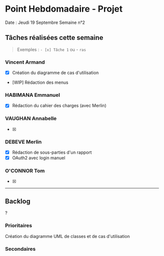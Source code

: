 # Point Hebdomadaire - Projet

Date : Jeudi 19 Septembre
Semaine n°2

## Tâches réalisées cette semaine

> Exemples : `- [x] Tâche 1` ou - `ras`

### Vincent Armand

- [x] Création du diagramme de cas d'utilisation
- [WIP] Rédaction des menus

### HABIMANA Emmanuel

- [x] Rédaction du cahier des charges (avec Merlin)

### VAUGHAN Annabelle

- [x]

### DEBEVE Merlin

- [x] Rédaction de sous-parties d'un rapport
- [x] OAuth2 avec login manuel

### O'CONNOR Tom
- [x]

---

## Backlog

?

### Prioritaires
Création du diagramme UML de classes et de cas d'utilisation

### Secondaires
